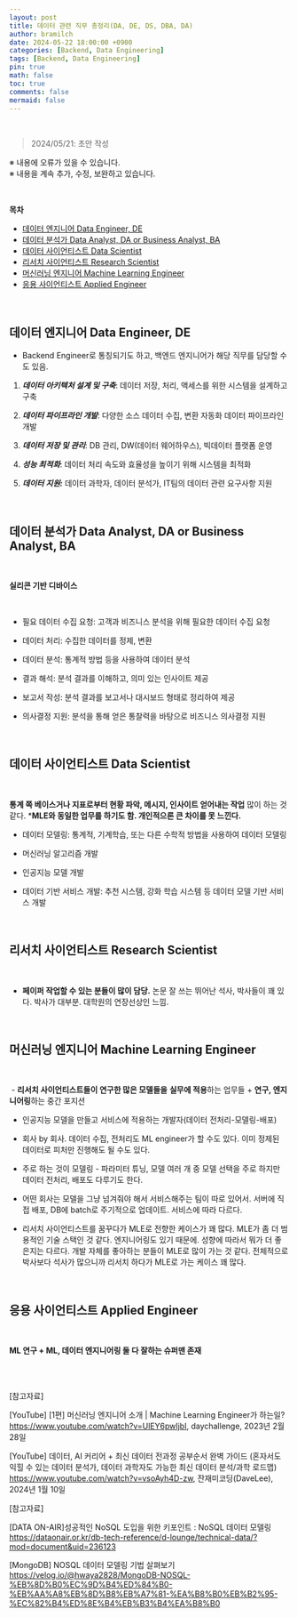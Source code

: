```yaml
---
layout: post
title: 데이터 관련 직무 총정리(DA, DE, DS, DBA, DA)
author: bramilch
date: 2024-05-22 18:00:00 +0900
categories: [Backend, Data Engineering]
tags: [Backend, Data Engineering]
pin: true
math: false
toc: true
comments: false
mermaid: false
---
```


<br>

> 2024/05/21: 초안 작성  
 
※ 내용에 오류가 있을 수 있습니다.  
※ 내용을 계속 추가, 수정, 보완하고 있습니다.  

<br>

**목차**

- [데이터 엔지니어 Data Engineer, DE](#데이터-엔지니어-data-engineer-de)
- [데이터 분석가 Data Analyst, DA or Business Analyst, BA](#데이터-분석가-data-analyst-da-or-business-analyst-ba)
- [데이터 사이언티스트 Data Scientist](#데이터-사이언티스트-data-scientist)
- [리서치 사이언티스트 Research Scientist](#리서치-사이언티스트-research-scientist)
- [머신러닝 엔지니어 Machine Learning Engineer](#머신러닝-엔지니어-machine-learning-engineer)
- [응용 사이언티스트 Applied Engineer](#응용-사이언티스트-applied-engineer)

<br>

## 데이터 엔지니어 Data Engineer, DE

- Backend Engineer로 통칭되기도 하고, 백엔드 엔지니어가 해당 직무를 담당할 수도 있음.

1. ***데이터 아키텍처 설계 및 구축***: 데이터 저장, 처리, 액세스를 위한 시스템을 설계하고 구축

2. ***데이터 파이프라인 개발***: 다양한 소스 데이터 수집, 변환 자동화 데이터 파이프라인 개발

3. ***데이터 저장 및 관리***: DB 관리, DW(데이터 웨어하우스), 빅데이터 플랫폼 운영

4. ***성능 최적화***: 데이터 처리 속도와 효율성을 높이기 위해 시스템을 최적화

5. ***데이터 지원:*** 데이터 과학자, 데이터 분석가, IT팀의 데이터 관련 요구사항 지원

<br>

## 데이터 분석가 Data Analyst, DA or Business Analyst, BA

<br>

**실리콘 기반 디바이스**

<br>

- 필요 데이터 수집 요청: 고객과 비즈니스 분석을 위해 필요한 데이터 수집 요청

- 데이터 처리: 수집한 데이터를 정제, 변환

- 데이터 분석: 통계적 방법 등을 사용하여 데이터 분석

- 결과 해석: 분석 결과를 이해하고, 의미 있는 인사이트 제공

- 보고서 작성: 분석 결과를 보고서나 대시보드 형태로 정리하여 제공

- 의사결정 지원: 분석을 통해 얻은 통찰력을 바탕으로 비즈니스 의사결정 지원

<br>

## 데이터 사이언티스트 Data Scientist

<br>

**통계 쪽 베이스거나 지표로부터 현황 파악, 메시지, 인사이트 얻어내는 작업** 많이 하는 것 같다. ***MLE와 동일한 업무를 하기도 함. 개인적으론 큰 차이를 못 느낀다.**

- 데이터 모델링: 통계적, 기계학습, 또는 다른 수학적 방법을 사용하여 데이터 모델링

- 머신러닝 알고리즘 개발

- 인공지능 모델 개발

- 데이터 기반 서비스 개발: 추천 시스템, 강화 학습 시스템 등 데이터 모델 기반 서비스 개발

<br>

## 리서치 사이언티스트 Research Scientist

<br>

- **페이퍼 작업할 수 있는 분들이 많이 담당.** 논문 잘 쓰는 뛰어난 석사, 박사들이 꽤 있다. 박사가 대부분. 대학원의 연장선상인 느낌.

<br>

## 머신러닝 엔지니어 Machine Learning Engineer

<br>

 - **리서치 사이언티스트들이 연구한 많은 모델들을** **실무에 적용**하는 업무들 + **연구, 엔지니어링**하는 중간 포지션
 
- 인공지능 모델을 만들고 서비스에 적용하는 개발자(데이터 전처리-모델링-배포)

- 회사 by 회사. 데이터 수집, 전처리도 ML engineer가 할 수도 있다. 이미 정제된 데이터로 피처만 진행해도 될 수도 있다.

- 주로 하는 것이 모델링 - 파라미터 튜닝, 모델 여러 개 중 모델 선택을 주로 하지만 데이터 전처리, 배포도 다루기도 한다.

- 어떤 회사는 모델을 그냥 넘겨줘야 해서 서비스해주는 팀이 따로 있어서. 서버에 직접 배포, DB에 batch로 주기적으로 업데이트. 서비스에 따라 다르다.

- 리서치 사이언티스트를 꿈꾸다가 MLE로 전향한 케이스가 꽤 많다. MLE가 좀 더 범용적인 기술 스택인 것 같다. 엔지니어링도 있기 때문에. 성향에 따라서 뭐가 더 좋은지는 다르다. 개발 자체를 좋아하는 분들이 MLE로 많이 가는 것 같다. 전체적으로 박사보다 석사가 많으니까 리서치 하다가 MLE로 가는 케이스 꽤 많다.

<br>

## 응용 사이언티스트 Applied Engineer

<br>

**ML 연구 + ML, 데이터 엔지니어링 둘 다 잘하는 슈퍼맨 존재**

<br>
<br>

[참고자료]

[YouTube] [1편] 머신러닝 엔지니어 소개 | Machine Learning Engineer가 하는일?  
<https://www.youtube.com/watch?v=UlEY6pwIjbI>, daychallenge, 2023년 2월 28일

[YouTube] 데이터, AI 커리어 + 최신 데이터 전과정 공부순서 완벽 가이드 (혼자서도 익힐 수 있는 데이터 분석가, 데이터 과학자도 가능한 최신 데이터 분석/과학 로드맵)  
<https://www.youtube.com/watch?v=vsoAyh4D-zw>, 잔재미코딩(DaveLee), 2024년 1월 10일
 
[참고자료]

[DATA ON-AIR]성공적인 NoSQL 도입을 위한 키포인트 : NoSQL 데이터 모델링    
<https://dataonair.or.kr/db-tech-reference/d-lounge/technical-data/?mod=document&uid=236123>

[MongoDB] NOSQL 데이터 모델링 기법 살펴보기  
<https://velog.io/@hwaya2828/MongoDB-NOSQL-%EB%8D%B0%EC%9D%B4%ED%84%B0-%EB%AA%A8%EB%8D%B8%EB%A7%81-%EA%B8%B0%EB%B2%95-%EC%82%B4%ED%8E%B4%EB%B3%B4%EA%B8%B0>
